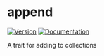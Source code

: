 # append

[![Version](https://img.shields.io/crates/v/append.svg)](https://crates.io/crates/append)
[![Documentation](https://docs.rs/append/badge.svg)](https://docs.rs/append)

A trait for adding to collections
